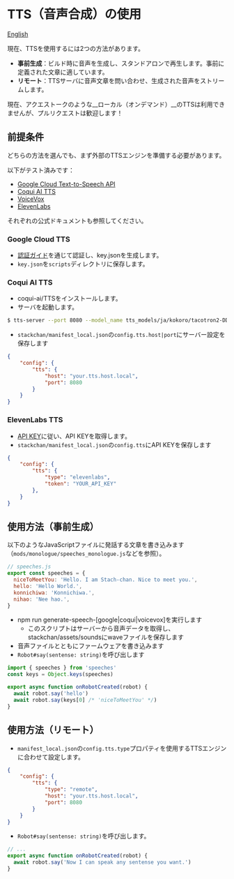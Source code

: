 # TTS（音声合成）の使用

[English](./text-to-speech.md)

現在、TTSを使用するには2つの方法があります。

* __事前生成__：ビルド時に音声を生成し、スタンドアロンで再生します。事前に定義された文章に適しています。
* __リモート__：TTSサーバに音声文章を問い合わせ、生成された音声をストリームします。

現在、アクエストークのような__ローカル（オンデマンド）__のTTSは利用できませんが、プルリクエストは歓迎します！

## 前提条件

どちらの方法を選んでも、まず外部のTTSエンジンを準備する必要があります。

以下がテスト済みです：

* [Google Cloud Text-to-Speech API](https://cloud.google.com/text-to-speech)
* [Coqui AI TTS](https://github.com/coqui-ai/TTS)
* [VoiceVox](https://github.com/Hiroshiba/voicevox_engine)
* [ElevenLabs](https://beta.elevenlabs.io/speech-synthesis)

それぞれの公式ドキュメントも参照してください。

### Google Cloud TTS

* [認証ガイド](https://cloud.google.com/docs/authentication/getting-started)を通じて認証し、key.jsonを生成します。
* `key.json`を`scripts`ディレクトリに保存します。

### Coqui AI TTS

* coqui-ai/TTSをインストールします。
* サーバを起動します。

```sh
$ tts-server --port 8080 --model_name tts_models/ja/kokoro/tacotron2-DDC
```

* `stackchan/manifest_local.json`の`config.tts.host|port`にサーバー設定を保存します

```json
{
    "config": {
        "tts": {
            "host": "your.tts.host.local",
            "port": 8080
        }
    }
}
```

### ElevenLabs TTS

* [API KEY](https://docs.elevenlabs.io/authentication/01-xi-api-key)に従い、API KEYを取得します。
* `stackchan/manifest_local.json`の`config.tts`にAPI KEYを保存します

```json
{
    "config": {
        "tts": {
            "type": "elevenlabs",
            "token": "YOUR_API_KEY"
        },
    }
}
```

## 使用方法（事前生成）

以下のようなJavaScriptファイルに発話する文章を書き込みます（`mods/monologue/speeches_monologue.js`などを参照）。

```javascript
// speeches.js
export const speeches = {
  niceToMeetYou: 'Hello. I am Stach-chan. Nice to meet you.',
  hello: 'Hello World.',
  konnichiwa: 'Konnichiwa.',
  nihao: 'Nee hao.',
}
```

* npm run generate-speech-[google|coqui|voicevox]を実行します
  * このスクリプトはサーバーから音声データを取得し、stackchan/assets/soundsにwaveファイルを保存します
* 音声ファイルとともにファームウェアを書き込みます
* `Robot#say(sentense: string)`を呼び出します

```javascript
import { speeches } from 'speeches'
const keys = Object.keys(speeches)

export async function onRobotCreated(robot) {
  await robot.say('hello')
  await robot.say(keys[0] /* 'niceToMeetYou' */)
}
```

## 使用方法（リモート）

* `manifest_local.json`の`config.tts.type`プロパティを使用するTTSエンジンに合わせて設定します。


```json
{
    "config": {
        "tts": {
            "type": "remote",
            "host": "your.tts.host.local",
            "port": 8080
        }
    }
}
```

* `Robot#say(sentense: string)`を呼び出します。

```javascript
// ...
export async function onRobotCreated(robot) {
  await robot.say('Now I can speak any sentense you want.')
}
```

